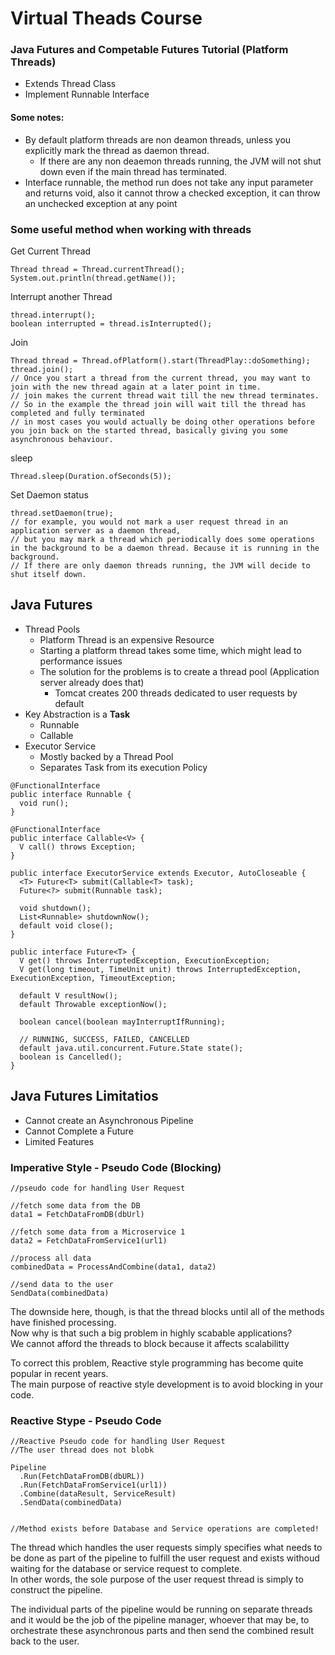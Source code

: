# Virtual Theads Course

### Java Futures and Competable Futures Tutorial (Platform Threads)

* Extends Thread Class
* Implement Runnable Interface


#### Some notes:  
* By default platform threads are non deamon threads, unless you explicitly mark the thread as daemon thread.  
  * If there are any non deaemon threads running, the JVM will not shut down even if the main thread has terminated.
* Interface runnable, the method run does not take any input parameter and returns void, also it cannot throw a checked exception, it can throw an unchecked exception at any point


### Some useful method when working with threads
Get Current Thread  
```
Thread thread = Thread.currentThread();
System.out.println(thread.getName());
```

Interrupt another Thread  
```
thread.interrupt();
boolean interrupted = thread.isInterrupted();
```

Join  
```
Thread thread = Thread.ofPlatform().start(ThreadPlay::doSomething);
thread.join();
// Once you start a thread from the current thread, you may want to join with the new thread again at a later point in time.
// join makes the current thread wait till the new thread terminates.
// So in the example the thread join will wait till the thread has completed and fully terminated
// in most cases you would actually be doing other operations before you join back on the started thread, basically giving you some asynchronous behaviour.
```

sleep  
```
Thread.sleep(Duration.ofSeconds(5));
```

Set Daemon status
```
thread.setDaemon(true);
// for example, you would not mark a user request thread in an application server as a daemon thread,
// but you may mark a thread which periodically does some operations in the background to be a daemon thread. Because it is running in the background.
// If there are only daemon threads running, the JVM will decide to shut itself down.
```

## Java Futures
* Thread Pools
  * Platform Thread is an expensive Resource
  * Starting a platform thread takes some time, which might lead to performance issues
  * The solution for the problems is to create a thread pool (Application server already does that)
    * Tomcat creates 200 threads dedicated to user requests by default
* Key Abstraction is a **Task**
  * Runnable
  * Callable
* Executor Service
  * Mostly backed by a Thread Pool
  * Separates Task from its execution Policy

```
@FunctionalInterface
public interface Runnable {
  void run();
}

@FunctionalInterface
public interface Callable<V> {
  V call() throws Exception;
}

public interface ExecutorService extends Executor, AutoCloseable {
  <T> Future<T> submit(Callable<T> task);
  Future<?> submit(Runnable task);

  void shutdown();
  List<Runnable> shutdownNow();
  default void close();
}

public interface Future<T> {
  V get() throws InterruptedException, ExecutionException;
  V get(long timeout, TimeUnit unit) throws InterruptedException, ExecutionException, TimeoutException;

  default V resultNow();
  default Throwable exceptionNow();

  boolean cancel(boolean mayInterruptIfRunning);

  // RUNNING, SUCCESS, FAILED, CANCELLED
  default java.util.concurrent.Future.State state();
  boolean is Cancelled();
}
```

## Java Futures Limitatios
* Cannot create an Asynchronous Pipeline
* Cannot Complete a Future
* Limited Features

### Imperative Style - Pseudo Code (Blocking)
```
//pseudo code for handling User Request

//fetch some data from the DB
data1 = FetchDataFromDB(dbUrl)

//fetch some data from a Microservice 1
data2 = FetchDataFromService1(url1)

//process all data
combinedData = ProcessAndCombine(data1, data2)

//send data to the user
SendData(combinedData)
```
The downside here, though, is that the thread blocks until all of the methods have finished processing.  
Now why is that such a big problem in highly scabable applications?    
We cannot afford the threads to block because it affects scalabilitty  

To correct this problem, Reactive style programming has become quite popular in recent years.  
The main purpose of reactive style development is to avoid blocking in your code.  

### Reactive Stype - Pseudo Code
```
//Reactive Pseudo code for handling User Request
//The user thread does not blobk

Pipeline
  .Run(FetchDataFromDB(dbURL))
  .Run(FetchDataFromService1(url1))
  .Combine(dataResult, ServiceResult)
  .SendData(combinedData)


//Method exists before Database and Service operations are completed!  
```
The thread which handles the user requests simply specifies what needs to be done as part of the pipeline to fulfill the user request
and exists withoud waiting for the database or service request to complete.  
In other words, the sole purpose of the user request thread is simply to construct the pipeline.  
  
The individual parts of the pipeline would be running on separate threads and it would be the job of the pipeline manager, whoever that may be, to orchestrate these asynchronous parts and then send the combined result back to the user.  
